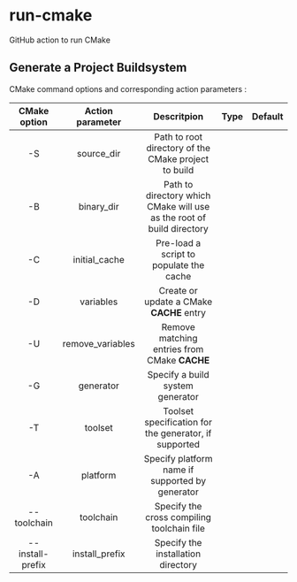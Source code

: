# run-cmake
GitHub action to run CMake

## Generate a Project Buildsystem

CMake command options and corresponding action parameters :

|  CMake option      |  Action parameter  |  Descritpion                                                            |  Type  |  Default |
|:------------------:|:------------------:|:-----------------------------------------------------------------------:|:------:|:--------:|
|  -S                |  source_dir        |  Path to root directory of the CMake project to build                   |        |          |
|  -B                |  binary_dir        |  Path to directory which CMake will use as the root of build directory  |        |          |
|  -C                |  initial_cache     |  Pre-load a script to populate the cache                                |        |          |
|  -D                |  variables         |  Create or update a CMake **CACHE** entry                               |        |          |
|  -U                |  remove_variables  |  Remove matching entries from CMake **CACHE**                           |        |          |
|  -G                |  generator         |  Specify a build system generator                                       |        |          |
|  -T                |  toolset           |  Toolset specification for the generator, if supported                  |        |          |
|  -A                |  platform          |  Specify platform name if supported by generator                        |        |          |
|  --toolchain       |  toolchain         |  Specify the cross compiling toolchain file                             |        |          |
|  --install-prefix  |  install_prefix    |  Specify the installation directory                                     |        |          |